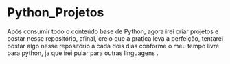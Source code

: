 # Python_Projetos
Após consumir todo o conteúdo base de Python, agora irei criar projetos e postar nesse repositório, afinal, creio que a pratica leva a perfeição,  tentarei postar algo nesse repositório a cada dois dias conforme o meu tempo livre para python, ja que irei pular para outras linguagens .

